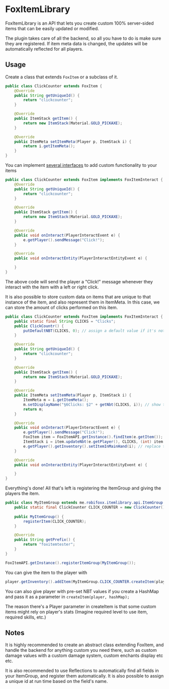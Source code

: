 # FoxItemLibrary
FoxItemLibrary is an API that lets you create custom 100% server-sided items that can be easily updated or modified.

The plugin takes care of all the backend, so all you have to do is make sure they are registered. If item meta data is changed, the updates will be automatically reflected for all players.

## Usage
Create a class that extends `FoxItem` or a subclass of it.

```Java
public class ClickCounter extends FoxItem {
    @Override
    public String getUniqueId() {
        return "clickcounter";
    }

    @Override
    public ItemStack getItem() {
        return new ItemStack(Material.GOLD_PICKAXE);
    }

    @Override
    public ItemMeta setItemMeta(Player p, ItemStack i) {
        return i.getItemMeta();
    }
}
```

You can implement [several interfaces](https://github.com/RobiFox/FoxItemLibrary/tree/master/src/me/robifoxx/itemlibrary/api) to add custom functionality to your items

```Java
public class ClickCounter extends FoxItem implements FoxItemInteract {
    @Override
    public String getUniqueId() {
        return "clickcounter";
    }

    @Override
    public ItemStack getItem() {
        return new ItemStack(Material.GOLD_PICKAXE);
    }

    @Override
    public void onInteract(PlayerInteractEvent e) {
        e.getPlayer().sendMessage("Click!");
    }

    @Override
    public void onInteractEntity(PlayerInteractEntityEvent e) {

    }
}
```
The above code will send the player a "Click!" message whenever they interact with the item with a left or right click.

It is also possible to store custom data on items that are unique to that instance of the item, and also represent them in ItemMeta. In this case, we can store the amount of clicks performed on this item.

```Java
public class ClickCounter extends FoxItem implements FoxItemInteract {
    public static final String CLICKS = "Clicks";
    public ClickCountr() {
        putDefaultNBT(CLICKS, 0); // assign a default value if it's not stored in the item's nbt yet
    }

    @Override
    public String getUniqueId() {
        return "clickcounter";
    }

    @Override
    public ItemStack getItem() {
        return new ItemStack(Material.GOLD_PICKAXE);
    }

    @Override
    public ItemMeta setItemMeta(Player p, ItemStack i) {
        ItemMeta m = i.getItemMeta();
        m.setDisplayName("§6Clicks: §2" + getNbt(CLICKS, i)); // show the amount of clicks in the item's description
        return m;
    }

    @Override
    public void onInteract(PlayerInteractEvent e) {
        e.getPlayer().sendMessage("Click!");
        FoxItem item = FoxItemAPI.getInstance().findItem(e.getItem()); // convert ItemStack to FoxItem
        ItemStack i = item.updateNbt(e.getPlayer(), CLICKS, (int) item.getNbt(CLICKS, e.getItem()) + 1, e.getItem()); // add +1 to the click counter. returns an ItemStack with updated values (updated description in this case)
        e.getPlayer().getInventory().setItemInMainHand(i); // replace the itemstack in the player's inventory
    }

    @Override
    public void onInteractEntity(PlayerInteractEntityEvent e) {

    }
}
```

Everything's done! All that's left is registering the ItemGroup and giving the players the item.
```java
public class MyItemGroup extends me.robifoxx.itemlibrary.api.ItemGroup {
    public static final ClickCounter CLICK_COUNTER = new ClickCounter();
    
    public MyItemGroup() {
        registerItem(CLICK_COUNTER);
    }

    @Override
    public String getPrefix() {
        return "foxitemtester";
    }
}
```
```java
FoxItemAPI.getInstance().registerItemGroup(MyItemGroup());
```

You can give the item to the player with 
```Java
player.getInventory().addItem(MyItemGroup.CLICK_COUNTER.createItem(player));
```
You can also give player with pre-set NBT values if you create a HashMap and pass it as a parameter in `createItem(player, hashMap);`

The reason there's a Player parameter in createItem is that some custom items might rely on player's stats (Imagine required level to use item, required skills, etc.)

## Notes
It is highly recommended to create an abstract class extending FoxItem, and handle the backend for anything custom you need there, such as custom damage values with a custom damage system, custom enchants display etc etc.

It is also recommended to use Reflections to automatically find all fields in your ItemGroup, and register them automatically. It is also possible to assign a unique id at run time based on the field's name.